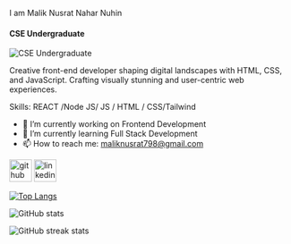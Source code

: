  I am Malik Nusrat Nahar Nuhin
#### CSE Undergraduate
![CSE Undergraduate](https://i.ibb.co/vhDDWXC/N.jpg)

Creative front-end developer shaping digital landscapes with HTML, CSS, and JavaScript. Crafting visually stunning and user-centric web experiences.

Skills:   REACT /Node JS/ JS / HTML / CSS/Tailwind

- 🔭 I’m currently working on Frontend Development 
- 🌱 I’m currently learning Full Stack Development 
- 📫 How to reach me: maliknusrat798@gmail.com 


[<img src='https://cdn.jsdelivr.net/npm/simple-icons@3.0.1/icons/github.svg' alt='github' height='40'>](https://github.com/maliknusrat)  [<img src='https://cdn.jsdelivr.net/npm/simple-icons@3.0.1/icons/linkedin.svg' alt='linkedin' height='40'>](https://www.linkedin.com/in/www.linkedin.com/in/nusratnuhin-3a2992221/)  

[![Top Langs](https://github-readme-stats.vercel.app/api/top-langs/?username=maliknusrat)](https://github.com/anuraghazra/github-readme-stats)

![GitHub stats](https://github-readme-stats.vercel.app/api?username=maliknusrat&show_icons=true)  

![GitHub streak stats](https://streak-stats.demolab.com/?user=maliknusrat)  













